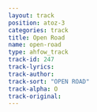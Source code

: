 ```yaml
---
layout: track
position: atoz-3
categories: track
title: Open Road
name: open-road
type: ahfow_track
track-id: 247
track-lyrics: 
track-author: 
track-sort: "OPEN ROAD"
track-alpha: O
track-original: 
---
```

